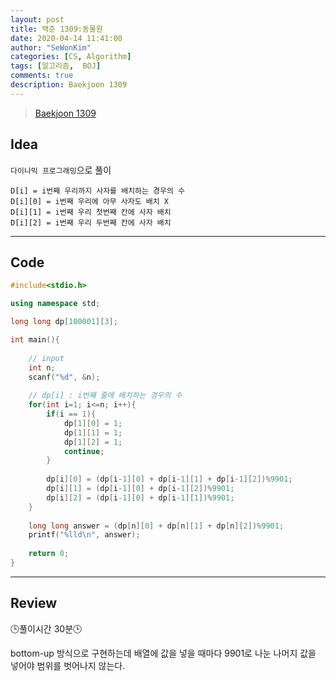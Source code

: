 ```yaml
---
layout: post
title: 백준 1309:동물원
date: 2020-04-14 11:41:00
author: "SeWonKim"
categories: [CS, Algorithm]
tags: [알고리즘,  BOJ]
comments: true
description: Baekjoon 1309
---
```


> [Baekjoon 1309](https://www.acmicpc.net/problem/1309) 




## Idea

`다이나믹 프로그래밍`으로 풀이

```
D[i] = i번째 우리까지 사자를 배치하는 경우의 수 
D[i][0] = i번째 우리에 아무 사자도 배치 X
D[i][1] = i번째 우리 첫번째 칸에 사자 배치
D[i][2] = i번째 우리 두번째 칸에 사자 배치
```

---

## Code
```cpp
#include<stdio.h>

using namespace std;

long long dp[100001][3];

int main(){
	
	// input 
	int n;
	scanf("%d", &n);
	
	// dp[i] : i번째 줄에 배치하는 경우의 수 
	for(int i=1; i<=n; i++){
		if(i == 1){
			dp[1][0] = 1;
			dp[1][1] = 1;
			dp[1][2] = 1;
			continue;
		}
		
		dp[i][0] = (dp[i-1][0] + dp[i-1][1] + dp[i-1][2])%9901;
		dp[i][1] = (dp[i-1][0] + dp[i-1][2])%9901;
		dp[i][2] = (dp[i-1][0] + dp[i-1][1])%9901;
	}
	
	long long answer = (dp[n][0] + dp[n][1] + dp[n][2])%9901;
	printf("%lld\n", answer);
	
	return 0;
}
```
---

## Review

🕒풀이시간 30분🕒 

bottom-up 방식으로 구현하는데 배열에 값을 넣을 때마다 9901로 나눈 나머지 값을 넣어야 범위를 벗어나지 않는다.
